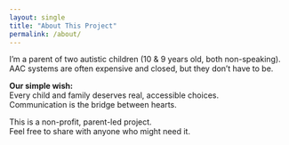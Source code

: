 ```yaml
---
layout: single
title: "About This Project"
permalink: /about/
---
```


I’m a parent of two autistic children (10 & 9 years old, both non-speaking).  
AAC systems are often expensive and closed, but they don’t have to be.

**Our simple wish:**  
Every child and family deserves real, accessible choices.  
Communication is the bridge between hearts.

This is a non-profit, parent-led project.  
Feel free to share with anyone who might need it.
